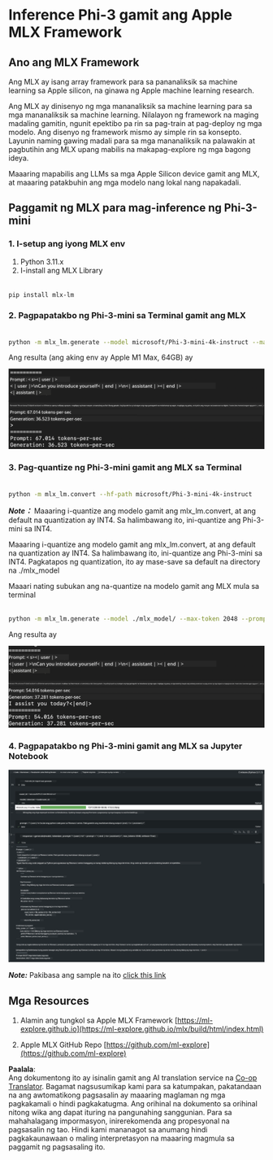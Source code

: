 <!--
CO_OP_TRANSLATOR_METADATA:
{
  "original_hash": "dcb656f3d206fc4968e236deec5d4384",
  "translation_date": "2025-05-09T12:17:39+00:00",
  "source_file": "md/01.Introduction/03/MLX_Inference.md",
  "language_code": "tl"
}
-->
# **Inference Phi-3 gamit ang Apple MLX Framework**

## **Ano ang MLX Framework**

Ang MLX ay isang array framework para sa pananaliksik sa machine learning sa Apple silicon, na ginawa ng Apple machine learning research.

Ang MLX ay dinisenyo ng mga mananaliksik sa machine learning para sa mga mananaliksik sa machine learning. Nilalayon ng framework na maging madaling gamitin, ngunit epektibo pa rin sa pag-train at pag-deploy ng mga modelo. Ang disenyo ng framework mismo ay simple rin sa konsepto. Layunin naming gawing madali para sa mga mananaliksik na palawakin at pagbutihin ang MLX upang mabilis na makapag-explore ng mga bagong ideya.

Maaaring mapabilis ang LLMs sa mga Apple Silicon device gamit ang MLX, at maaaring patakbuhin ang mga modelo nang lokal nang napakadali.

## **Paggamit ng MLX para mag-inference ng Phi-3-mini**

### **1. I-setup ang iyong MLX env**

1. Python 3.11.x  
2. I-install ang MLX Library

```bash

pip install mlx-lm

```

### **2. Pagpapatakbo ng Phi-3-mini sa Terminal gamit ang MLX**

```bash

python -m mlx_lm.generate --model microsoft/Phi-3-mini-4k-instruct --max-token 2048 --prompt  "<|user|>\nCan you introduce yourself<|end|>\n<|assistant|>"

```

Ang resulta (ang aking env ay Apple M1 Max, 64GB) ay

![Terminal](../../../../../translated_images/01.0d0f100b646a4e4c4f1cd36c1a05727cd27f1e696ed642c06cf6e2c9bbf425a4.tl.png)

### **3. Pag-quantize ng Phi-3-mini gamit ang MLX sa Terminal**

```bash

python -m mlx_lm.convert --hf-path microsoft/Phi-3-mini-4k-instruct

```

***Note：*** Maaaring i-quantize ang modelo gamit ang mlx_lm.convert, at ang default na quantization ay INT4. Sa halimbawang ito, ini-quantize ang Phi-3-mini sa INT4.

Maaaring i-quantize ang modelo gamit ang mlx_lm.convert, at ang default na quantization ay INT4. Sa halimbawang ito, ini-quantize ang Phi-3-mini sa INT4. Pagkatapos ng quantization, ito ay mase-save sa default na directory na ./mlx_model

Maaari nating subukan ang na-quantize na modelo gamit ang MLX mula sa terminal

```bash

python -m mlx_lm.generate --model ./mlx_model/ --max-token 2048 --prompt  "<|user|>\nCan you introduce yourself<|end|>\n<|assistant|>"

```

Ang resulta ay

![INT4](../../../../../translated_images/02.04e0be1f18a90a58ad47e0c9d9084ac94d0f1a8c02fa707d04dd2dfc7e9117c6.tl.png)

### **4. Pagpapatakbo ng Phi-3-mini gamit ang MLX sa Jupyter Notebook**

![Notebook](../../../../../translated_images/03.0cf0092fe143357656bb5a7bc6427c41d8528d772d38a82d0b2693e2a3eeb16e.tl.png)

***Note:*** Pakibasa ang sample na ito [click this link](../../../../../code/03.Inference/MLX/MLX_DEMO.ipynb)

## **Mga Resources**

1. Alamin ang tungkol sa Apple MLX Framework [https://ml-explore.github.io](https://ml-explore.github.io/mlx/build/html/index.html)

2. Apple MLX GitHub Repo [https://github.com/ml-explore](https://github.com/ml-explore)

**Paalala**:  
Ang dokumentong ito ay isinalin gamit ang AI translation service na [Co-op Translator](https://github.com/Azure/co-op-translator). Bagamat nagsusumikap kami para sa katumpakan, pakatandaan na ang awtomatikong pagsasalin ay maaaring maglaman ng mga pagkakamali o hindi pagkakatugma. Ang orihinal na dokumento sa orihinal nitong wika ang dapat ituring na pangunahing sanggunian. Para sa mahahalagang impormasyon, inirerekomenda ang propesyonal na pagsasalin ng tao. Hindi kami mananagot sa anumang hindi pagkakaunawaan o maling interpretasyon na maaaring magmula sa paggamit ng pagsasaling ito.